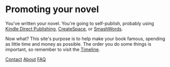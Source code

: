 # Promoting your novel

You've written your novel. 
You're going to self-publish, 
probably using [Kindle Direct Publishing](https://kdp.amazon.com), [CreateSpace](https://www.createspace.com), or [SmashWords](https://www.smashwords.com).

Now what? This site's purpose is to help make your book famous, spending as little time and money as possible. The order you do some things is important, so remember to visit the [Timeline](./timeline.md).

[Contact](contact.md) [About](about.md) [FAQ](faq.md)



